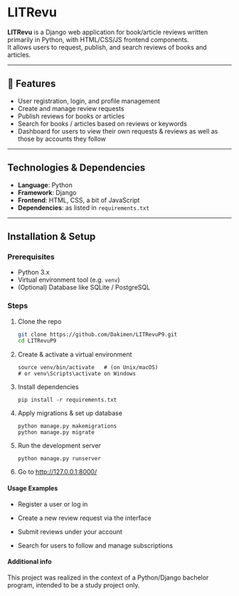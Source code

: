 # LITRevu

**LITRevu** is a Django web application for book/article reviews written primarily in Python, with HTML/CSS/JS frontend components.  
It allows users to request, publish, and search reviews of books and articles.

---

## 🚀 Features

- User registration, login, and profile management
- Create and manage review requests
- Publish reviews for books or articles
- Search for books / articles based on reviews or keywords
- Dashboard for users to view their own requests & reviews as well as those by accounts they follow

---

## Technologies & Dependencies

- **Language**: Python
- **Framework**: Django
- **Frontend**: HTML, CSS, a bit of JavaScript
- **Dependencies**: as listed in `requirements.txt`

---

## Installation & Setup

### Prerequisites

- Python 3.x
- Virtual environment tool (e.g. `venv`)
- (Optional) Database like SQLite / PostgreSQL

### Steps

1. Clone the repo

   ```bash
   git clone https://github.com/Dakimen/LITRevuP9.git
   cd LITRevuP9
   ```

2. Create & activate a virtual environment
   ```python3 -m venv venv
   source venv/bin/activate   # (on Unix/macOS)
   # or venv\Scripts\activate on Windows
   ```
3. Install dependencies
   ```
   pip install -r requirements.txt
   ```
4. Apply migrations & set up database
   ```
   python manage.py makemigrations
   python manage.py migrate
   ```
5. Run the development server
   ```
   python manage.py runserver
   ```
6. Go to http://127.0.0.1:8000/

#### Usage Examples

- Register a user or log in

- Create a new review request via the interface

- Submit reviews under your account

- Search for users to follow and manage subscriptions

#### Additional info

This project was realized in the context of a Python/Django bachelor program, intended to be a study project only.

